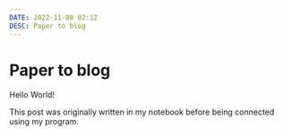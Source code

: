 ```yaml
---
DATE: 2022-11-08 02:12
DESC: Paper to blog
---
```


# Paper to blog
Hello World! 

This post was originally written in my notebook before being connected using my program. 
